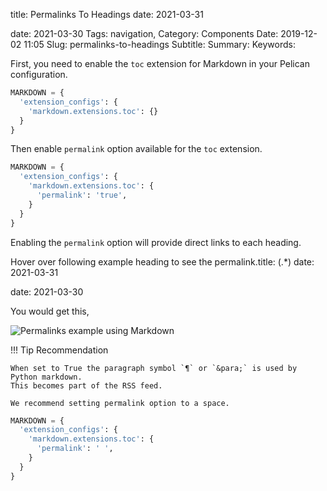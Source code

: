 title: Permalinks To Headings
date: 2021-03-31

date: 2021-03-30
Tags: navigation,
Category: Components
Date: 2019-12-02 11:05
Slug: permalinks-to-headings
Subtitle:
Summary:
Keywords:

First, you need to enable the `toc` extension for Markdown in your Pelican configuration.

```python
MARKDOWN = {
  'extension_configs': {
    'markdown.extensions.toc': {}
  }
}
```

Then enable `permalink` option available for the `toc` extension.

```python
MARKDOWN = {
  'extension_configs': {
    'markdown.extensions.toc': {
      'permalink': 'true',
    }
  }
}
```

Enabling the `permalink` option will provide direct links to each heading.

Hover over following example heading to see the permalink.title: (.*)
date: 2021-03-31

date: 2021-03-30

You would get this,

![Permalinks example using Markdown]({static}/images/elegant-theme-toc-permalinks.png)

!!! Tip Recommendation

    When set to True the paragraph symbol `¶` or `&para;` is used by Python markdown.
    This becomes part of the RSS feed.

    We recommend setting permalink option to a space.

```python
MARKDOWN = {
  'extension_configs': {
    'markdown.extensions.toc': {
      'permalink': ' ',
    }
  }
}
```
